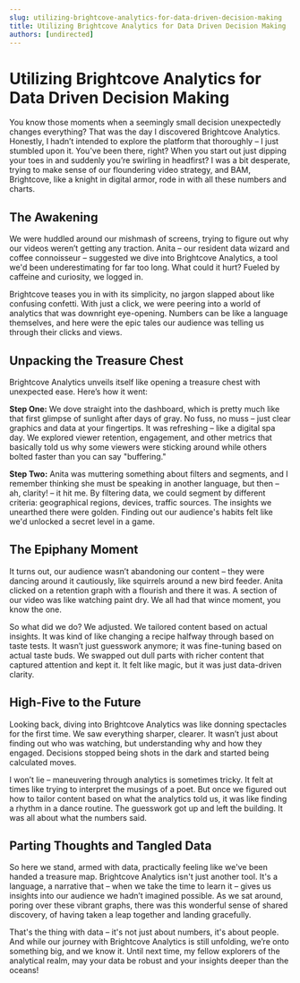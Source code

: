 ```yaml
---
slug: utilizing-brightcove-analytics-for-data-driven-decision-making
title: Utilizing Brightcove Analytics for Data Driven Decision Making
authors: [undirected]
---
```



# Utilizing Brightcove Analytics for Data Driven Decision Making

You know those moments when a seemingly small decision unexpectedly changes everything? That was the day I discovered Brightcove Analytics. Honestly, I hadn’t intended to explore the platform that thoroughly – I just stumbled upon it. You've been there, right? When you start out just dipping your toes in and suddenly you’re swirling in headfirst? I was a bit desperate, trying to make sense of our floundering video strategy, and BAM, Brightcove, like a knight in digital armor, rode in with all these numbers and charts.

## The Awakening

We were huddled around our mishmash of screens, trying to figure out why our videos weren’t getting any traction. Anita – our resident data wizard and coffee connoisseur – suggested we dive into Brightcove Analytics, a tool we'd been underestimating for far too long. What could it hurt? Fueled by caffeine and curiosity, we logged in.

Brightcove teases you in with its simplicity, no jargon slapped about like confusing confetti. With just a click, we were peering into a world of analytics that was downright eye-opening. Numbers can be like a language themselves, and here were the epic tales our audience was telling us through their clicks and views.

## Unpacking the Treasure Chest

Brightcove Analytics unveils itself like opening a treasure chest with unexpected ease. Here’s how it went:

**Step One:** We dove straight into the dashboard, which is pretty much like that first glimpse of sunlight after days of gray. No fuss, no muss – just clear graphics and data at your fingertips. It was refreshing – like a digital spa day. We explored viewer retention, engagement, and other metrics that basically told us why some viewers were sticking around while others bolted faster than you can say "buffering."

**Step Two:** Anita was muttering something about filters and segments, and I remember thinking she must be speaking in another language, but then – ah, clarity! – it hit me. By filtering data, we could segment by different criteria: geographical regions, devices, traffic sources. The insights we unearthed there were golden. Finding out our audience's habits felt like we'd unlocked a secret level in a game.

## The Epiphany Moment

It turns out, our audience wasn’t abandoning our content – they were dancing around it cautiously, like squirrels around a new bird feeder. Anita clicked on a retention graph with a flourish and there it was. A section of our video was like watching paint dry. We all had that wince moment, you know the one. 

So what did we do? We adjusted. We tailored content based on actual insights. It was kind of like changing a recipe halfway through based on taste tests. It wasn’t just guesswork anymore; it was fine-tuning based on actual taste buds. We swapped out dull parts with richer content that captured attention and kept it. It felt like magic, but it was just data-driven clarity.

## High-Five to the Future

Looking back, diving into Brightcove Analytics was like donning spectacles for the first time. We saw everything sharper, clearer. It wasn’t just about finding out who was watching, but understanding why and how they engaged. Decisions stopped being shots in the dark and started being calculated moves.

I won’t lie – maneuvering through analytics is sometimes tricky. It felt at times like trying to interpret the musings of a poet. But once we figured out how to tailor content based on what the analytics told us, it was like finding a rhythm in a dance routine. The guesswork got up and left the building. It was all about what the numbers said. 

## Parting Thoughts and Tangled Data

So here we stand, armed with data, practically feeling like we've been handed a treasure map. Brightcove Analytics isn't just another tool. It's a language, a narrative that – when we take the time to learn it – gives us insights into our audience we hadn’t imagined possible. As we sat around, poring over these vibrant graphs, there was this wonderful sense of shared discovery, of having taken a leap together and landing gracefully.

That's the thing with data – it's not just about numbers, it's about people. And while our journey with Brightcove Analytics is still unfolding, we’re onto something big, and we know it. Until next time, my fellow explorers of the analytical realm, may your data be robust and your insights deeper than the oceans!